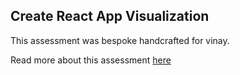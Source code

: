 ## Create React App Visualization

This assessment was bespoke handcrafted for vinay.

Read more about this assessment [here](https://react.eogresources.com)
